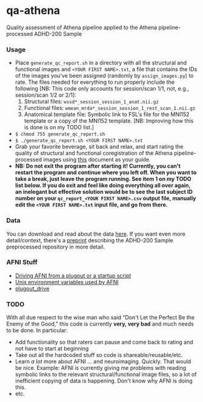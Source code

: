 # qa-athena
Quality assessment of Athena pipeline applied to the Athena pipeline-processed ADHD-200 Sample

### Usage

* Place `generate_qc_report.sh` in a directory with all the structural and functional images and `<YOUR FIRST NAME>.txt`, a file that contains the IDs of the images you've been assigned (randomly by `assign_images.py`) to rate. The files needed for everything to run properly include the following [NB: This code only accounts for session/scan 1/1, not, e.g., session/scan 1/2 or 2/1]:
  1. Structural files: `wssd*_session_session_1_anat.nii.gz`
  2. Functional files: `wmean_mrda*_session_session_1_rest_scan_1.nii.gz`
  3. Anatomical template file: Symbolic link to FSL's file for the MNI152 template or a copy of the MNI152 template. [NB: Improving how this is done is on my TODO list.]
* `$ chmod 755 generate_qc_report.sh`
* `$ ./generate_qc_report.sh <YOUR FIRST NAME>.txt`
* Grab your favorite beverage, sit back and relax, and start rating the quality of structural and functional coregistration of the Athena pipeline-processed images using [this](https://github.com/SIMEXP/niak_manual/blob/master/qc_manual_v1.0/qc_manual_niak.pdf) document as your guide.
* **NB: Do not exit the program after starting it! Currently, you can't restart the program and continue where you left off. When you want to take a break, just leave the program running. See item 1 on my TODO list below. If you do exit and feel like doing everything all over again, an inelegant but effective solution would be to see the last subject ID number on your `qc_report_<YOUR FIRST NAME>.csv` output file, manually edit the `<YOUR FIRST NAME>.txt` input file, and go from there.**

### Data

You can download and read about the data [here](http://www.nitrc.org/plugins/mwiki/index.php/neurobureau:AthenaPipeline). If you want even more detail/context, there's a [preprint](http://biorxiv.org/content/biorxiv/early/2016/01/17/037044.full.pdf) describing the ADHD-200 Sample preprocessed repository in more detail.

### AFNI Stuff

* [Driving AFNI from a plugout or a startup script](https://afni.nimh.nih.gov/pub/dist/doc/program_help/README.driver.html)
* [Unix environment variables used by AFNI](https://afni.nimh.nih.gov/pub/dist/doc/program_help/README.environment.html)
* [plugout_drive](https://afni.nimh.nih.gov/pub/dist/doc/program_help/plugout_drive.html)

### TODO

With all due respect to the wise man who said "Don't Let the Perfect Be the Enemy of the Good," this code is currently **very, very bad** and much needs to be done. In particular:
* Add functionality so that raters can pause and come back to rating and not have to start at beginning
* Take out all the hardcoded stuff so code is shareable/reusable/etc.
* Learn *a lot* more about AFNI ... and neuroimaging. Quickly. That would be nice. Example: AFNI is currently giving me problems with reading symbolic links to the relevant structural/functional image files, so a lot of inefficient copying of data is happening. Don't know why AFNI is doing this.
* etc.



